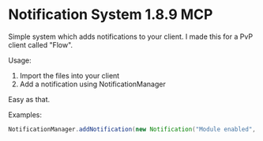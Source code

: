 # Notification System 1.8.9 MCP

Simple system which adds notifications to your client. I made this for a PvP client called "Flow".

Usage:
1. Import the files into your client
2. Add a notification using NotificationManager

Easy as that.

Examples:
```java
NotificationManager.addNotification(new Notification("Module enabled", "Scoreboard was enabled.", Notificaion.NotificationType.INFO, 1000L));
```
